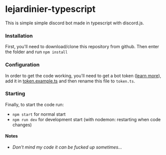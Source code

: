 # lejardinier-typescript
This is simple simple discord bot made in typescript with discord.js.

### Installation

First, you'll need to download/clone this repository from github. Then enter the folder and run `npm install`

### Configuration

In order to get the code working, you'll need to get a bot token ([learn more](https://www.writebots.com/discord-bot-token/)), add it in [token.example.ts](./src/config/token.example.ts) and then rename this file to `token.ts`.

### Starting

Finally, to start the code run:
- `npm start` for normal start
- `npm run dev` for development start (with nodemon: restarting when code changes)

#### Notes

- *Don't mind my code it can be fucked up sometimes...*
